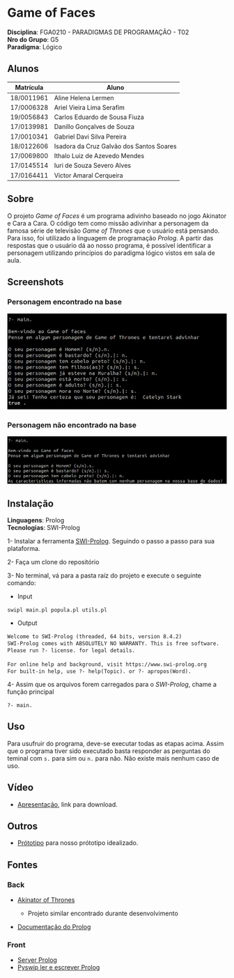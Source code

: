 # Game of Faces

**Disciplina**: FGA0210 - PARADIGMAS DE PROGRAMAÇÃO - T02 <br>
**Nro do Grupo**: G5<br>
**Paradigma**: Lógico<br>

## Alunos

| Matrícula  | Aluno                                    |
| ---------- | ---------------------------------------- |
| 18/0011961 | Aline Helena Lermen                      |
| 17/0006328 | Ariel Vieira Lima Serafim                |
| 19/0056843 | Carlos Eduardo de Sousa Fiuza            |
| 17/0139981 | Danillo Gonçalves de Souza               |
| 17/0010341 | Gabriel Davi Silva Pereira               |
| 18/0122606 | Isadora da Cruz Galvão dos Santos Soares |
| 17/0069800 | Ithalo Luiz de Azevedo Mendes            |
| 17/0145514 | Iuri de Souza Severo Alves               |
| 17/0164411 | Victor Amaral Cerqueira                  |

## Sobre

O projeto _Game of Faces_ é um programa adivinho baseado no jogo Akinator e Cara a Cara. O código tem como missão adivinhar a personagem da famosa série de televisão _Game of Thrones_ que o usuário está pensando. Para isso, foi utilizado a linguagem de programação _Prolog_.
A partir das respostas que o usuário dá ao nosso programa, é possível identificar a personagem utilizando princípios do paradigma lógico vistos em sala de aula.

## Screenshots

### Personagem encontrado na base

![img1](./Assets/readme/img1.jpeg)

### Personagem não encontrado na base

![img2](./Assets/readme/img2.jpeg)

## Instalação

**Linguagens**: Prolog<br>
**Tecnologias**: SWI-Prolog<br>

1- Instalar a ferramenta [SWI-Prolog](https://www.swi-prolog.org/download/stable). Seguindo o passo a passo para sua plataforma.

2- Faça um clone do repositório

3- No terminal, vá para a pasta raíz do projeto e execute o seguinte comando:

- Input

```
swipl main.pl popula.pl utils.pl
```

- Output

```
Welcome to SWI-Prolog (threaded, 64 bits, version 8.4.2)
SWI-Prolog comes with ABSOLUTELY NO WARRANTY. This is free software.
Please run ?- license. for legal details.

For online help and background, visit https://www.swi-prolog.org
For built-in help, use ?- help(Topic). or ?- apropos(Word).

```

4- Assim que os arquivos forem carregados para o _SWI-Prolog_, chame a função principal

```
?- main.
```

## Uso

Para usufruir do programa, deve-se executar todas as etapas acima. Assim que o programa tiver sido executado basta responder as perguntas do teminal com `s.` para sim ou `n.` para não. Não existe mais nenhum caso de uso.

## Vídeo

- [Apresentação](https://github.com/UnBParadigmas2021-2/2021.2_G5_Logico_Game_of_Faces/blob/master/Assets/readme/apresentacao.mp4), link para download.

## Outros

- [Prótotipo](https://www.figma.com/file/eEYsPcKrCMTnyyegUKhE6m/Paradigmal%C3%B3gico?node-id=0%3A1) para nosso prótotipo idealizado.

## Fontes

### Back

- [Akinator of Thrones](https://github.com/Paradigmas-2-2017/akinator-of-thrones)

  - Projeto similar encontrado durante desenvolvimento

- [Documentação do Prolog](https://www.swi-prolog.org/pldoc/doc_for?object=manual)

### Front

- [Server Prolog](https://github.com/da-poodle/react-and-prolog-demo)
- [Pyswip ler e escrever Prolog](https://github.com/rla/node-swipl)
